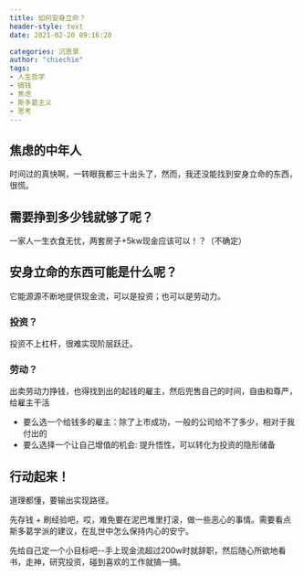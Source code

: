 ```yaml
---
title: 如何安身立命？
header-style: text
date: 2021-02-20 09:16:28

categories: 沉思录
author: "chiechie"
tags:
- 人生哲学
- 搞钱
- 焦虑
- 斯多葛主义
- 思考
---
```


## 焦虑的中年人

时间过的真快啊，一转眼我都三十出头了，然而，我还没能找到安身立命的东西，很慌。

## 需要挣到多少钱就够了呢？
一家人一生衣食无忧，两套房子+5kw现金应该可以！？（不确定）


## 安身立命的东西可能是什么呢？

它能源源不断地提供现金流，可以是投资；也可以是劳动力。

### 投资？

投资不上杠杆，很难实现阶层跃迁。

### 劳动？

出卖劳动力挣钱，也得找到出的起钱的雇主，然后兜售自己的时间，自由和尊严，给雇主干活

- 要么选一个给钱多的雇主：除了上市成功，一般的公司给不了多少，相对于我付出的
- 要么选择一个让自己增值的机会: 提升悟性，可以转化为投资的隐形储备

## 行动起来！
道理都懂，要输出实现路径。

先存钱 + 刷经验吧，哎，难免要在泥巴堆里打滚，做一些恶心的事情。需要看点斯多葛学派的建议，在乱世中怎么保持内心的安宁。

先给自己定一个小目标吧--手上现金流超过200w时就辞职，然后随心所欲地看书，走神，研究投资，碰到喜欢的工作就搞一搞。




